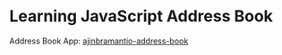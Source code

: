 # Learning JavaScript Address Book

Address Book App: [ajinbramantio-address-book](ajinbramantio-address-book.netlify.com)
